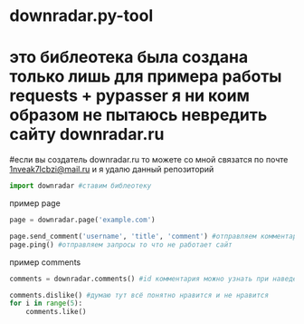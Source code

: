 # downradar.py-tool
# это библеотека была создана только лишь для примера работы requests + pypasser я ни коим образом не пытаюсь невредить сайту downradar.ru 
#если вы создатель downradar.ru то можете со мной связатся по почте 1nveak7lcbzi@mail.ru и я удалю данный репозиторий

```py
import downradar #ставим библеотеку
```

пример page
```py
page = downradar.page('example.com')

page.send_comment('username', 'title', 'comment') #отправляем комментарий на страницу
page.ping() #отправляем запросы то что не работает сайт
```

пример comments
```py
comments = downradar.comments() #id комментария можно узнать при наведении на решётку возле имени

comments.dislike() #думаю тут всё понятно нравится и не нравится
for i in range(5):
    comments.like()
```
